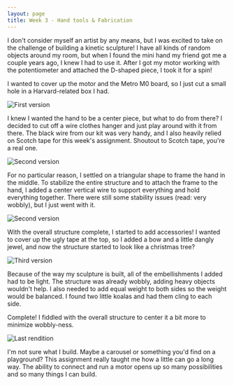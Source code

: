 ```yaml
---
layout: page
title: Week 3 - Hand tools & Fabrication
---
```


I don't consider myself an artist by any means, but I was excited to take on the challenge of building a kinetic sculpture! I have all kinds of random objects around my room, but when I found the mini hand my friend got me a couple years ago, I knew I had to use it. After I got my motor working with the potentiometer and attached the D-shaped piece, I took it for a spin!

I wanted to cover up the motor and the Metro M0 board, so I just cut a small hole in a Harvard-related box I had.

![First version](assets/hand.gif)

I knew I wanted the hand to be a center piece, but what to do from there? I decided to cut off a wire clothes hanger and just play around with it from there. The black wire from our kit was very handy, and I also heavily relied on Scotch tape for this week's assignment. Shoutout to Scotch tape, you're a real one.

![Second version](assets/frame-construct.png)

For no particular reason, I settled on a triangular shape to frame the hand in the middle. To stabilize the entire structure and to attach the frame to the hand, I added a center vertical wire to support everything and hold everything together. There were still some stability issues (read: very wobbly), but I just went with it.

![Second version](assets/hand-wobbly.gif)

With the overall structure complete, I started to add accessories! I wanted to cover up the ugly tape at the top, so I added a bow and a little dangly jewel, and now the structure started to look like a christmas tree?

![Third version](assets/hand-frame.gif)

Because of the way my sculpture is built, all of the embellishments I added had to be light. The structure was already wobbly, adding heavy objects wouldn't help. I also needed to add equal weight to both sides so the weight would be balanced. I found two little koalas and had them cling to each side.

Complete! I fiddled with the overall structure to center it a bit more to minimize wobbly-ness. 

![Last rendition](assets/carousel.gif)

I'm not sure what I build. Maybe a carousel or something you'd find on a playground? This assignment really taught me how a little can go a long way. The ability to connect and run a motor opens up so many possibilities and so many things I can build. 